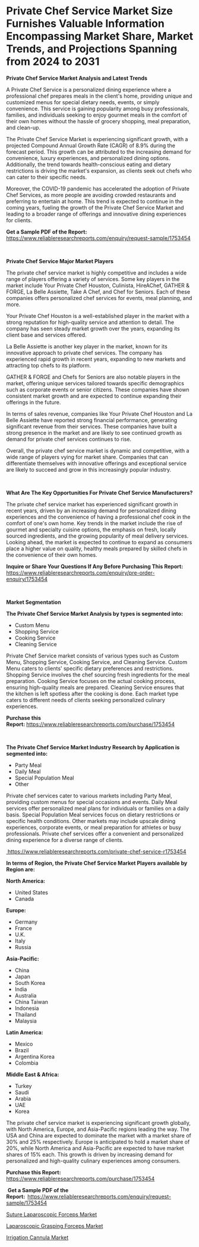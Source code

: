 <p><h1>Private Chef Service Market Size Furnishes Valuable Information Encompassing Market Share, Market Trends, and Projections Spanning from 2024 to 2031</h1></p><p><strong>Private Chef Service Market Analysis and Latest Trends</strong></p>
<p><p>A Private Chef Service is a personalized dining experience where a professional chef prepares meals in the client's home, providing unique and customized menus for special dietary needs, events, or simply convenience. This service is gaining popularity among busy professionals, families, and individuals seeking to enjoy gourmet meals in the comfort of their own homes without the hassle of grocery shopping, meal preparation, and clean-up.</p><p>The Private Chef Service Market is experiencing significant growth, with a projected Compound Annual Growth Rate (CAGR) of 8.9% during the forecast period. This growth can be attributed to the increasing demand for convenience, luxury experiences, and personalized dining options. Additionally, the trend towards health-conscious eating and dietary restrictions is driving the market's expansion, as clients seek out chefs who can cater to their specific needs.</p><p>Moreover, the COVID-19 pandemic has accelerated the adoption of Private Chef Services, as more people are avoiding crowded restaurants and preferring to entertain at home. This trend is expected to continue in the coming years, fueling the growth of the Private Chef Service Market and leading to a broader range of offerings and innovative dining experiences for clients.</p></p>
<p><strong>Get a Sample PDF of the Report:&nbsp;</strong> <a href="https://www.reliableresearchreports.com/enquiry/request-sample/1753454">https://www.reliableresearchreports.com/enquiry/request-sample/1753454</a></p>
<p>&nbsp;</p>
<p><strong>Private Chef Service Major Market Players</strong></p>
<p><p>The private chef service market is highly competitive and includes a wide range of players offering a variety of services. Some key players in the market include Your Private Chef Houston, Culinista, HireAChef, GATHER & FORGE, La Belle Assiette, Take A Chef, and Chef for Seniors. Each of these companies offers personalized chef services for events, meal planning, and more.</p><p>Your Private Chef Houston is a well-established player in the market with a strong reputation for high-quality service and attention to detail. The company has seen steady market growth over the years, expanding its client base and services offered.</p><p>La Belle Assiette is another key player in the market, known for its innovative approach to private chef services. The company has experienced rapid growth in recent years, expanding to new markets and attracting top chefs to its platform.</p><p>GATHER & FORGE and Chefs for Seniors are also notable players in the market, offering unique services tailored towards specific demographics such as corporate events or senior citizens. These companies have shown consistent market growth and are expected to continue expanding their offerings in the future.</p><p>In terms of sales revenue, companies like Your Private Chef Houston and La Belle Assiette have reported strong financial performance, generating significant revenue from their services. These companies have built a strong presence in the market and are likely to see continued growth as demand for private chef services continues to rise.</p><p>Overall, the private chef service market is dynamic and competitive, with a wide range of players vying for market share. Companies that can differentiate themselves with innovative offerings and exceptional service are likely to succeed and grow in this increasingly popular industry.</p></p>
<p>&nbsp;</p>
<p><strong>What Are The Key Opportunities For Private Chef Service Manufacturers?</strong></p>
<p><p>The private chef service market has experienced significant growth in recent years, driven by an increasing demand for personalized dining experiences and the convenience of having a professional chef cook in the comfort of one's own home. Key trends in the market include the rise of gourmet and specialty cuisine options, the emphasis on fresh, locally sourced ingredients, and the growing popularity of meal delivery services. Looking ahead, the market is expected to continue to expand as consumers place a higher value on quality, healthy meals prepared by skilled chefs in the convenience of their own homes.</p></p>
<p><strong>Inquire or Share Your Questions If Any Before Purchasing This Report:</strong> <a href="https://www.reliableresearchreports.com/enquiry/pre-order-enquiry/1753454">https://www.reliableresearchreports.com/enquiry/pre-order-enquiry/1753454</a></p>
<p>&nbsp;</p>
<p><strong>Market Segmentation</strong></p>
<p><strong>The Private Chef Service Market Analysis by types is segmented into:</strong></p>
<p><ul><li>Custom Menu</li><li>Shopping Service</li><li>Cooking Service</li><li>Cleaning Service</li></ul></p>
<p><p>Private Chef Service market consists of various types such as Custom Menu, Shopping Service, Cooking Service, and Cleaning Service. Custom Menu caters to clients' specific dietary preferences and restrictions. Shopping Service involves the chef sourcing fresh ingredients for the meal preparation. Cooking Service focuses on the actual cooking process, ensuring high-quality meals are prepared. Cleaning Service ensures that the kitchen is left spotless after the cooking is done. Each market type caters to different needs of clients seeking personalized culinary experiences.</p></p>
<p><strong>Purchase this Report:&nbsp;</strong><a href="https://www.reliableresearchreports.com/purchase/1753454">https://www.reliableresearchreports.com/purchase/1753454</a></p>
<p>&nbsp;</p>
<p><strong>The Private Chef Service Market Industry Research by Application is segmented into:</strong></p>
<p><ul><li>Party Meal</li><li>Daily Meal</li><li>Special Population Meal</li><li>Other</li></ul></p>
<p><p>Private chef services cater to various markets including Party Meal, providing custom menus for special occasions and events. Daily Meal services offer personalized meal plans for individuals or families on a daily basis. Special Population Meal services focus on dietary restrictions or specific health conditions. Other markets may include upscale dining experiences, corporate events, or meal preparation for athletes or busy professionals. Private chef services offer a convenient and personalized dining experience for a diverse range of clients.</p></p>
<p><a href="https://www.reliableresearchreports.com/private-chef-service-r1753454">&nbsp;https://www.reliableresearchreports.com/private-chef-service-r1753454</a></p>
<p><strong>In terms of Region, the Private Chef Service Market Players available by Region are:</strong></p>
<p>
    <p> <strong> North America: </strong>
        <ul>
            <li>United States</li>
            <li>Canada</li>
        </ul>
        </p> 
    <p> <strong> Europe: </strong>
        <ul>
            <li>Germany</li>
            <li>France</li>
            <li>U.K.</li>
            <li>Italy</li>
            <li>Russia</li>
        </ul>
        </p> 
    <p> <strong> Asia-Pacific: </strong>
        <ul>
            <li>China</li>
            <li>Japan</li>
            <li>South Korea</li>
            <li>India</li>
            <li>Australia</li>
            <li>China Taiwan</li>
            <li>Indonesia</li>
            <li>Thailand</li>
            <li>Malaysia</li>
        </ul>
        </p> 
    <p> <strong> Latin America: </strong>
        <ul>
            <li>Mexico</li>
            <li>Brazil</li>
            <li>Argentina Korea</li>
            <li>Colombia</li>
        </ul>
        </p> 
    <p> <strong> Middle East & Africa: </strong>
        <ul>
            <li>Turkey</li>
            <li>Saudi</li>
            <li>Arabia</li>
            <li>UAE</li>
            <li>Korea</li>
        </ul>
    </p>
    </p>
<p><p>The private chef service market is experiencing significant growth globally, with North America, Europe, and Asia-Pacific regions leading the way. The USA and China are expected to dominate the market with a market share of 30% and 25% respectively. Europe is anticipated to hold a market share of 20%, while North America and Asia-Pacific are expected to have market shares of 15% each. This growth is driven by increasing demand for personalized and high-quality culinary experiences among consumers.</p></p>
<p><strong>Purchase this Report: </strong><a href="https://www.reliableresearchreports.com/purchase/1753454">https://www.reliableresearchreports.com/purchase/1753454</a></p>
<p>&nbsp;<strong>Get a Sample PDF of the Report:&nbsp;&nbsp;</strong><a href="https://www.reliableresearchreports.com/enquiry/request-sample/1753454">https://www.reliableresearchreports.com/enquiry/request-sample/1753454</a></p>
<p><strong></strong></p>
<p><p><a href="https://view.publitas.com/reportprime-1/suture-laparoscopic-forceps-market-size-market-outlook-and-market-forecast-2024-to-2031/">Suture Laparoscopic Forceps Market</a></p><p><a href="https://view.publitas.com/reportprime-1/laparoscopic-grasping-forceps-market-the-key-to-successful-business-strategy-forecast-till-2031/">Laparoscopic Grasping Forceps Market</a></p><p><a href="https://view.publitas.com/reportprime-1/irrigation-cannula-market-competitive-analysis-market-trends-and-forecast-to-2031/">Irrigation Cannula Market</a></p></p>